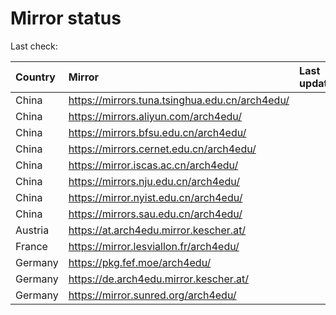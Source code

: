 <script src="./time.js"></script>
# Mirror status
Last check: <script type="text/javascript">localize(1703175778.0266144);</script>

|Country|Mirror|Last update|
|:------|:-----|:----------|
|China|https://mirrors.tuna.tsinghua.edu.cn/arch4edu/|<script type="text/javascript">localize(1703140415);</script>|
|China|https://mirrors.aliyun.com/arch4edu/|<script type="text/javascript">localize(1703140415);</script>|
|China|https://mirrors.bfsu.edu.cn/arch4edu/|<script type="text/javascript">localize(1703140415);</script>|
|China|https://mirrors.cernet.edu.cn/arch4edu/|<script type="text/javascript">localize(1703140415);</script>|
|China|https://mirror.iscas.ac.cn/arch4edu/|<script type="text/javascript">localize(1703140415);</script>|
|China|https://mirrors.nju.edu.cn/arch4edu/|<script type="text/javascript">localize(1703097131);</script>|
|China|https://mirror.nyist.edu.cn/arch4edu/|<script type="text/javascript">localize(1703140415);</script>|
|China|https://mirrors.sau.edu.cn/arch4edu/|<script type="text/javascript">localize(1703140415);</script>|
|Austria|https://at.arch4edu.mirror.kescher.at/|<script type="text/javascript">localize(1703140415);</script>|
|France|https://mirror.lesviallon.fr/arch4edu/|<script type="text/javascript">localize(1703140415);</script>|
|Germany|https://pkg.fef.moe/arch4edu/|<script type="text/javascript">localize(1703140415);</script>|
|Germany|https://de.arch4edu.mirror.kescher.at/|<script type="text/javascript">localize(1703140415);</script>|
|Germany|https://mirror.sunred.org/arch4edu/|<script type="text/javascript">localize(1703140415);</script>|

<script src="./tablefilter/tablefilter.js"></script>
<script src="./table.js"></script>